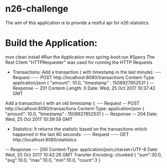 # n26-challenge
The aim of this application is to provide a restful api for n26 statistics.
# Build the Application:
mvn clean install
#Run the Application
mvn spring-boot:run
#Specs
The Rest Client "HTTPRequester" was used for running the HTTP Requests
-  Transactions:
Add a transaction ( with timestamp in the last minute): 
--- Request ----
POST http://localhost:8080/transactions
Content-Type: application/json
{
"amount": 10.0,
"timestamp" : 1508927852531
}
 -- Response --
201 
Content-Length:  0
Date:  Wed, 25 Oct 2017 10:37:42 GMT

Add a transaction ( with an old timestamp ): 
--- Request --
POST http://localhost:8080/transactions
Content-Type: application/json
{
"amount": 10.0,
"timestamp" : 1508927852531
}
 -- Response --
204 
Date:  Wed, 25 Oct 2017 10:39:59 GMT

-  Statistics:
It returns the statistic based on the transactions which happened in the last 60 seconds:
---- Request ----
GET http://localhost:8080/statistics

 -- Response ---
200 
Content-Type:  application/json;charset=UTF-8
Date:  Wed, 25 Oct 2017 10:42:26 GMT
Transfer-Encoding:  chunked
{ "sum":30.0,
  "avg":10.0,
  "max":10.0,
  "min":10.0,
  "count":3
}

